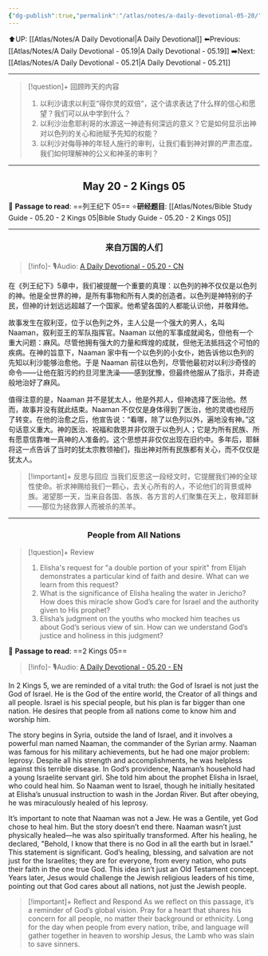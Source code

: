 ```yaml
---
{"dg-publish":true,"permalink":"/atlas/notes/a-daily-devotional-05-20/","noteIcon":""}
---
```


 ⬆️UP: [[Atlas/Notes/A Daily Devotional\|A Daily Devotional]]
⬅️Previous: [[Atlas/Notes/A Daily Devotional - 05.19\|A Daily Devotional - 05.19]]
➡️Next: [[Atlas/Notes/A Daily Devotional - 05.21\|A Daily Devotional - 05.21]]

---

> [!question]+ 回顾昨天的内容
> 1. ⁠以利沙请求以利亚“得你灵的双倍”，这个请求表达了什么样的信心和愿望？我们可以从中学到什么？
> 2. 以利沙治愈耶利哥的水源这一神迹有何深远的意义？它是如何显示出神对以色列的关心和祂赋予先知的权能？
> 3. ⁠以利沙对侮辱神的年轻人施行的审判，让我们看到神对罪的严肃态度。我们如何理解神的公义和神圣的审判？

---
## <center>May 20 -  2 Kings 05</center>

📖 **Passage to read**: ==列王纪下 05==
⭐**研经题目**: [[Atlas/Notes/Bible Study Guide - 05.20 - 2 Kings 05\|Bible Study Guide - 05.20 - 2 Kings 05]]

---
### <center>来自万国的人们</center>

> [!info]- 🎙️Audio: [A Daily Devotional - 05.20 - CN]()

在《列王纪下》5章中，我们被提醒一个重要的真理：以色列的神不仅仅是以色列的神。他是全世界的神，是所有事物和所有人类的创造者。以色列是神特别的子民，但神的计划远远超越了一个国家。他希望各国的人都能认识他，并敬拜他。

故事发生在叙利亚，位于以色列之外，主人公是一个强大的男人，名叫 Naaman，叙利亚王的军队指挥官。Naaman 以他的军事成就闻名，但他有一个重大问题：麻风。尽管他拥有强大的力量和辉煌的成就，但他无法抵挡这个可怕的疾病。在神的旨意下，Naaman 家中有一个以色列的小女仆，她告诉他以色列的先知以利沙能够治愈他。于是 Naaman 前往以色列，尽管他最初对以利沙奇怪的命令——让他在脏污的约旦河里洗澡——感到犹豫，但最终他服从了指示，并奇迹般地治好了麻风。

值得注意的是，Naaman 并不是犹太人，他是外邦人，但神选择了医治他。然而，故事并没有就此结束。Naaman 不仅仅是身体得到了医治，他的灵魂也经历了转变。在他的治愈之后，他宣告说：“看哪，除了以色列以外，遍地没有神。”这句话意义重大。神的医治、祝福和救恩并非仅限于以色列人；它是为所有民族、所有愿意信靠唯一真神的人准备的。这个思想并非仅仅出现在旧约中。多年后，耶稣将这一点告诉了当时的犹太宗教领袖们，指出神对所有民族都有关心，而不仅仅是犹太人。

> [!important]+ 反思与回应
当我们反思这一段经文时，它提醒我们神的全球性使命。祈求神赐给我们一颗心，去关心所有的人，不论他们的背景或种族。渴望那一天，当来自各国、各族、各方言的人们聚集在天上，敬拜耶稣——那位为拯救罪人而被杀的羔羊。




---
### <center>People from All Nations</center>

> [!question]+ Review
> 1. Elisha's request for "a double portion of your spirit" from Elijah demonstrates a particular kind of faith and desire. What can we learn from this request?
> 2. What is the significance of Elisha healing the water in Jericho? How does this miracle show God’s care for Israel and the authority given to His prophet?
> 3. Elisha’s judgment on the youths who mocked him teaches us about God’s serious view of sin. How can we understand God’s justice and holiness in this judgment?

📖 **Passage to read**: ==2 Kings 05==

> [!info]- 🎙️Audio: [A Daily Devotional - 05.20 - EN]()  


In 2 Kings 5, we are reminded of a vital truth: the God of Israel is not just the God of Israel. He is the God of the entire world, the Creator of all things and all people. Israel is his special people, but his plan is far bigger than one nation. He desires that people from all nations come to know him and worship him.

The story begins in Syria, outside the land of Israel, and it involves a powerful man named Naaman, the commander of the Syrian army. Naaman was famous for his military achievements, but he had one major problem: leprosy. Despite all his strength and accomplishments, he was helpless against this terrible disease. In God’s providence, Naaman’s household had a young Israelite servant girl. She told him about the prophet Elisha in Israel, who could heal him. So Naaman went to Israel, though he initially hesitated at Elisha’s unusual instruction to wash in the Jordan River. But after obeying, he was miraculously healed of his leprosy.

It’s important to note that Naaman was not a Jew. He was a Gentile, yet God chose to heal him. But the story doesn’t end there. Naaman wasn’t just physically healed—he was also spiritually transformed. After his healing, he declared, "Behold, I know that there is no God in all the earth but in Israel." This statement is significant. God’s healing, blessing, and salvation are not just for the Israelites; they are for everyone, from every nation, who puts their faith in the one true God. This idea isn’t just an Old Testament concept. Years later, Jesus would challenge the Jewish religious leaders of his time, pointing out that God cares about all nations, not just the Jewish people.

> [!important]+ Reflect and Respond
As we reflect on this passage, it’s a reminder of God’s global vision. Pray for a heart that shares his concern for all people, no matter their background or ethnicity. Long for the day when people from every nation, tribe, and language will gather together in heaven to worship Jesus, the Lamb who was slain to save sinners.












